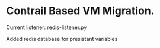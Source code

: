 # Contrail Based VM Migration.

Current listener: redis-listener.py

Added redis database for presistant variables
